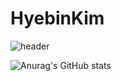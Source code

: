 # HyebinKim
![header](https://capsule-render.vercel.app/api?type=wave&color=8669AE&height=300&section=header&text=HyebinKim's%20GitHub%20👋&fontSize=60&fontColor=ffffff&animation=fadeIn)


![Anurag's GitHub stats](https://github-readme-stats.vercel.app/api?username=hbin99&show_icons=true&theme=radical)
